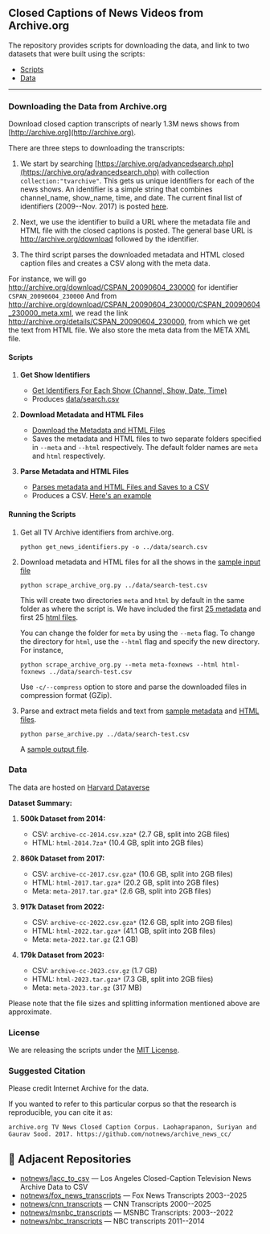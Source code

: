 ## Closed Captions of News Videos from Archive.org

The repository provides scripts for downloading the data, and link to two datasets that were built using the scripts:

* [Scripts](https://github.com/notnews/archive_news_cc#downloading-the-data-from-archiveorg)
* [Data](https://github.com/notnews/archive_news_cc#data)

-------------

### Downloading the Data from Archive.org

Download closed caption transcripts of nearly 1.3M news shows from [http://archive.org](http://archive.org). 

There are three steps to downloading the transcripts:

1. We start by searching [https://archive.org/advancedsearch.php](https://archive.org/advancedsearch.php) with collection `collection:"tvarchive"`. This gets us unique identifiers for each of the news shows. An identifier is a simple string that combines channel_name, show_name, time, and date. The current final list of identifiers (2009--Nov. 2017) is posted [here](data/search.csv). 

2. Next, we use the identifier to build a URL where the metadata file and HTML file with the closed captions is posted. The general base URL is http://archive.org/download followed by the identifier.

3. The third script parses the downloaded metadata and HTML closed caption files and creates a CSV along with the meta data.

For instance, we will go http://archive.org/download/CSPAN_20090604_230000 for identifier `CSPAN_20090604_230000` And from http://archive.org/download/CSPAN_20090604_230000/CSPAN_20090604_230000_meta.xml, we read the link http://archive.org/details/CSPAN_20090604_230000, from which we get the text from HTML file. We also store the meta data from the META XML file.

#### Scripts

1. **Get Show Identifiers**  
    - [Get Identifiers For Each Show (Channel, Show, Date, Time)](scripts/get_news_identifiers.py)
    - Produces [data/search.csv](data/search.csv)

2. **Download Metadata and HTML Files**  
    - [Download the Metadata and HTML Files](scripts/scrape_archive_org.py)
    - Saves the metadata and HTML files to two separate folders specified in `--meta` and `--html` respectively. The default folder names are `meta` and `html` respectively.

3. **Parse Metadata and HTML Files**  
    - [Parses metadata and HTML Files and Saves to a CSV](scripts/parse_archive.py)
    - Produces a CSV. [Here's an example](data/archive-out.csv)

#### Running the Scripts

1. Get all TV Archive identifiers from archive.org.  

    ```
    python get_news_identifiers.py -o ../data/search.csv
    ```

2. Download metadata and HTML files for all the shows in the [sample input file](data/search-test.csv)  

    ```
    python scrape_archive_org.py ../data/search-test.csv
    ```

    This will create two directories `meta` and `html` by default in the same folder as where the script is. We have included the first [25 metadata](data/meta/) and first 25 [html files](data/html/).  

    You can change the folder for `meta` by using the `--meta` flag. To change the directory for `html`, use the `--html` flag and specify the new directory. For instance,  

    ```
    python scrape_archive_org.py --meta meta-foxnews --html html-foxnews ../data/search-test.csv
    ```

    Use `-c/--compress` option to store and parse the downloaded files in compression format (GZip).

3. Parse and extract meta fields and text from [sample metadata](data/meta) and [HTML files](data/html). 

    ```
    python parse_archive.py ../data/search-test.csv
    ```

    A [sample output file](data/archive-out.csv).

### Data

The data are hosted on [Harvard Dataverse](https://dataverse.harvard.edu/dataset.xhtml?persistentId=doi:10.7910/DVN/OAJJHI)


**Dataset Summary:**

1. **500k Dataset from 2014:**
   - CSV: `archive-cc-2014.csv.xza*` (2.7 GB, split into 2GB files)
   - HTML: `html-2014.7za*` (10.4 GB, split into 2GB files)

2. **860k Dataset from 2017:**
   - CSV: `archive-cc-2017.csv.gza*` (10.6 GB, split into 2GB files)
   - HTML: `html-2017.tar.gza*` (20.2 GB, split into 2GB files)
   - Meta: `meta-2017.tar.gza*` (2.6 GB, split into 2GB files)

3. **917k Dataset from 2022:**
   - CSV: `archive-cc-2022.csv.gza*` (12.6 GB, split into 2GB files)
   - HTML: `html-2022.tar.gza*` (41.1 GB, split into 2GB files)
   - Meta: `meta-2022.tar.gz` (2.1 GB)

4. **179k Dataset from 2023:**
   - CSV: `archive-cc-2023.csv.gz` (1.7 GB)
   - HTML: `html-2023.tar.gza*` (7.3 GB, split into 2GB files)
   - Meta: `meta-2023.tar.gz` (317 MB)

Please note that the file sizes and splitting information mentioned above are approximate.


### License

We are releasing the scripts under the [MIT License](https://opensource.org/licenses/MIT).

### Suggested Citation

Please credit Internet Archive for the data. 

If you wanted to refer to this particular corpus so that the research is reproducible, you can cite it as:
```
archive.org TV News Closed Caption Corpus. Laohaprapanon, Suriyan and Gaurav Sood. 2017. https://github.com/notnews/archive_news_cc/     
```

## 🔗 Adjacent Repositories

- [notnews/lacc_to_csv](https://github.com/notnews/lacc_to_csv) — Los Angeles Closed-Caption Television News Archive Data to CSV
- [notnews/fox_news_transcripts](https://github.com/notnews/fox_news_transcripts) — Fox News Transcripts 2003--2025
- [notnews/cnn_transcripts](https://github.com/notnews/cnn_transcripts) — CNN Transcripts 2000--2025
- [notnews/msnbc_transcripts](https://github.com/notnews/msnbc_transcripts) — MSNBC Transcripts: 2003--2022
- [notnews/nbc_transcripts](https://github.com/notnews/nbc_transcripts) — NBC transcripts 2011--2014
